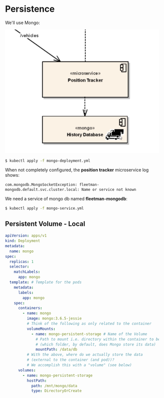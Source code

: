 # Persistence

We'll use Mongo:

![Mongo](images/mongo.png)

```bash
$ kubectl apply -f mongo-deployment.yml
```

When not completely configured, the **position tracker** microservice log shows:

```
com.mongodb.MongoSocketException: fleetman-mongodb.default.svc.cluster.local: Name or service not known
```

We need a service of mongo db named **fleetman-mongodb**:

```bash
$ kubectl apply -f mongo-service.yml
```

## Persistent Volume - Local

```yaml
apiVersion: apps/v1
kind: Deployment
metadata:
  name: mongo
spec:
  replicas: 1
  selector:
    matchLabels:
      app: mongo
  template: # Template for the pods
    metadata:
      labels:
        app: mongo
    spec:
      containers:
        - name: mongo
          image: mongo:3.6.5-jessie
          # Think of the following as only related to the container
          volumeMounts:
            - name: mongo-persistent-storage # Name of the Volume
              # Path to mount i.e. directory within the container to be mapped externally
              # (which folder, by default, does Mongo store its data)
              mountPath: /data/db
          # With the above, where do we actually store the data
          # (external to the container (and pod))?
          # We accomplish this with a "volume" (see below)
      volumes:
        - name: mongo-persistent-storage
          hostPath:
            path: /mnt/mongo/data
            type: DirectoryOrCreate
```

